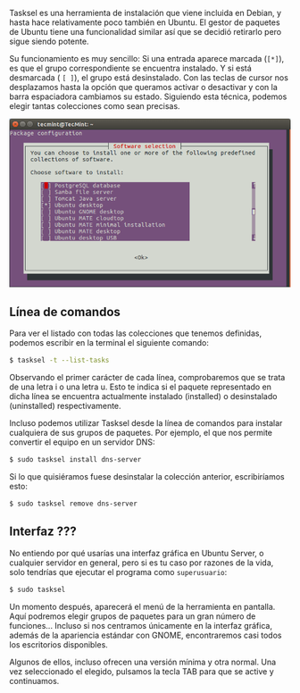 Tasksel es una herramienta de instalación que viene incluida en Debian, y hasta hace relativamente poco también en Ubuntu.
El gestor de paquetes de Ubuntu tiene una funcionalidad similar así que se decidió retirarlo pero sigue siendo potente.

Su funcionamiento es muy sencillo: Si una entrada aparece marcada (`[*]`), es que el
grupo correspondiente se encuentra instalado. Y si está desmarcada ( `[ ]`), el grupo
está desinstalado.
Con las teclas de cursor nos desplazamos hasta la opción que queramos activar o
desactivar y con la barra espaciadora cambiamos su estado. Siguiendo esta
técnica, podemos elegir tantas colecciones como sean precisas.

![Pasted image 20231121235913](img/Pasted%20image%2020231121235913.png)

## Línea de comandos
Para ver el listado con todas las colecciones que tenemos definidas, podemos
escribir en la terminal el siguiente comando:
```bash
$ tasksel -t --list-tasks
```

Observando el primer carácter de cada línea, comprobaremos que se trata de una
letra i o una letra u. Esto te indica si el paquete representado en dicha línea se
encuentra actualmente instalado (installed) o desinstalado (uninstalled)
respectivamente.

Incluso podemos utilizar Tasksel desde la línea de comandos para instalar
cualquiera de sus grupos de paquetes. Por ejemplo, el que nos permite convertir
el equipo en un servidor DNS:
```bash
$ sudo tasksel install dns-server
```

Si lo que quisiéramos fuese desinstalar la colección anterior, escribiríamos esto:
```bash
$ sudo tasksel remove dns-server
```

## Interfaz ???
No entiendo por qué usarías una interfaz gráfica en Ubuntu Server, o cualquier servidor en general, pero si es tu caso por razones de la vida, solo tendrías que ejecutar el programa como `superusuario`:
```bash
$ sudo tasksel
```

Un momento después, aparecerá el menú de la herramienta en pantalla.
Aquí podremos elegir grupos de paquetes para un gran número de funciones...
Incluso si nos centramos únicamente en la interfaz gráfica, además de la
apariencia estándar con GNOME, encontraremos casi todos los escritorios
disponibles.

Algunos de ellos, incluso ofrecen una versión mínima y otra normal.
Una vez seleccionado el elegido, pulsamos la tecla TAB para que se active y
continuamos.